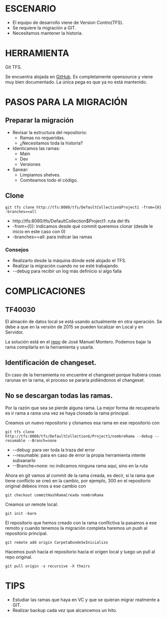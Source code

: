 # ESCENARIO

* El equipo de desarrollo viene de Version Contro(TFS).
* Se requiere la migración a GIT.
* Necesitamos mantener la historia.

# HERRAMIENTA

Git TFS.

Se encuentra alojada en [GitHub](htts://github.com/git-tfs/git-tfs).
Es completamente opensource y viene muy bien documentado.
La única pega es que ya no está mantenido.

# PASOS PARA LA MIGRACIÓN

## Preparar la migración

* Revisar la estructura del repositorio:
	* Ramas no requeridas.
	* ¿Necesitamos toda la historia?
* Identicamos las ramas:
	* Main
	* Dev
	* Versiones
* Sanear:
	* Limpiamos shelves.
	* Comiteamos todo el código.

## Clone

```
git tfs clone http://tfs:8080/tfs/DefaultCollection$Project1 -from={0} -branches==all
```

* http://tfs:8080/tfs/DefaultCollection$Project1: ruta del tfs
* -from={0}: indicamos desde qué commit queremos clonar (desde le inicio en este caso con 0)
* -branches==all: para indicar las ramas

### Consejos

* Realizarlo desde la máquina dónde esté alojado el TFS.
* Realizar la migración cuando no se esté trabajando.
* --debug para recibir un log más definicio si algo falla

# COMPLICACIONES

## TF40030

El almacén de datos local se está usando actualmente en otra operación.
Se debe a que en la versión de 2015 se pueden localizar en Local y en Servidor.

La solución está en el [repo](https://github.com/jmmortega/git-tfs/tree/bug/TF40030_Error) de José Manuel Montero.
Podemos bajar la rama compilarla en la herramienta y usarla.

## Identificación de changeset.

En caso de la herramienta no encuentre el changeset porque hubiera cosas rarunas en la rama, el proceso se pararía pidiéndonos el changeset.

## No se descargan todas las ramas.

Por la razón que sea se pierde alguna rama.
La mejor forma de recuperarlo es ir rama a rama una vez se haya clonado la rama principal.

Creamos un nuevo repositorio y clonamos esa rama en ese repositorio con
```
git tfs clone http://tfs:8080/tfs/DefaultCollection$/Project1/nombreRama --debug --resumable --Branch=none
```

* --debug: para ver toda la traza del error
* --resumable: para en caso de error la propia herramienta intente subsanarlo
* --Branche=none: no indicamos ninguna rama aquí, sino en la ruta

Ahora en git vamos al commit de la rama creada, es decir, si la rama que tiene conflicto se creó en la cambio, por ejemplo, 300
en el repositorio original debeos irnos a ese cambio con
```
git checkout commitHashRamaCreada nombreRama
```

Creamos un remote local:
```
git init -bare
```
El repositorio que hemos creado con la rama conflictiva la pasamos a ese remoto y cuando tenemos la migración completa
haremos un push al repositorio principal.
```
git remote add origin CarpetaDondeSeInicializo
```

Hacemos push hacia el repositorio hacia el origen local y luego un pull al repo original.
```
git pull origin -s recursive -X theirs
```

# TIPS

* Estudiar las ramas que haya en VC y que se quieran migrar realmente a GIT.
* Realizar backup cada vez que alcancemos un hito.
